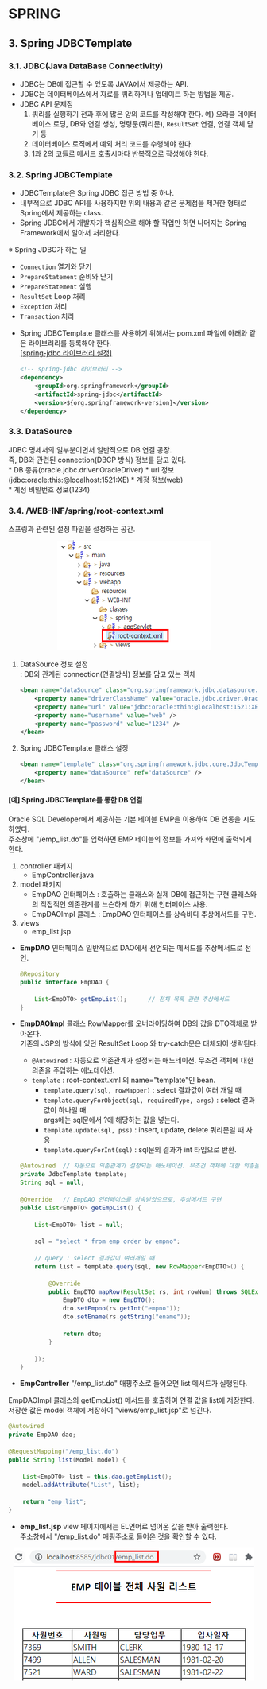 # SPRING

## 3. Spring JDBCTemplate
### 3.1. JDBC(Java DataBase Connectivity)
- JDBC는 DB에 접근할 수 있도록 JAVA에서 제공하는 API.
- JDBC는 데이터베이스에서 자료를 쿼리하거나 업데이트 하는 방법을 제공.
- JDBC API 문제점
	1. 쿼리를 실행하기 전과 후에 많은 양의 코드를 작성해야 한다.
		예) 오라클 데이터베이스 로딩, DB와 연결 생성, 명령문(쿼리문), `ResultSet` 연결, 연결 객체 닫기 등
	2. 데이터베이스 로직에서 예외 처리 코드를 수행해야 한다.
	3. 1과 2의 코들르 메서드 호출시마다 반복적으로 작성해야 한다.      
     

### 3.2. Spring JDBCTemplate
- JDBCTemplate은 Spring JDBC 접근 방법 중 하나.
- 내부적으로 JDBC API를 사용하지만 위의 내용과 같은 문제점을 제거한 형태로 Spring에서 제공하는 class.
- Spring JDBC에서 개발자가 핵심적으로 해야 할 작업만 하면 나머지는 Spring Framework에서 알아서 처리한다.


※ Spring JDBC가 하는 일
- `Connection` 열기와 닫기
- `PrepareStatement` 준비와 닫기
- `PrepareStatement` 실행
- `ResultSet` Loop 처리
- `Exception` 처리
- `Transaction` 처리
	
* Spring JDBCTemplate 클래스를 사용하기 위해서는 pom.xml 파일에 아래와 같은 라이브러리를 등록해야 한다.     
<a href="https://github.com/csooy38/github/blob/main/Annotation.md">[spring-jdbc 라이브러리 설정]</a>

	```xml
	<!-- spring-jdbc 라이브러리 -->
	<dependency>
		<groupId>org.springframework</groupId>
		<artifactId>spring-jdbc</artifactId>
		<version>${org.springframework-version}</version>
	</dependency>
	```
	

### 3.3. DataSource
JDBC 명세서의 일부분이면서 일반적으로 DB 연결 공장.    
즉, DB와 관련된 connection(DBCP 방식) 정보를 담고 있다.    
	* DB 종류(oracle.jdbc.driver.OracleDriver)
	* url 정보(jdbc:oracle:this:@localhost:1521:XE)
	* 계정 정보(web)	
	* 계정 비밀번호 정보(1234)
	
	
### 3.4. /WEB-INF/spring/root-context.xml
스프링과 관련된 설정 파일을 설정하는 공간.   

<p align="center"><img src="../images/210623/05.png"></p>

1. DataSource 정보 설정    
: DB와 관계된 connection(연결방식) 정보를 담고 있는 객체  

	```xml
	<bean name="dataSource" class="org.springframework.jdbc.datasource.DriverManagerDataSource">
		<property name="driverClassName" value="oracle.jdbc.driver.OracleDriver" />
		<property name="url" value="jdbc:oracle:thin:@localhost:1521:XE" />
		<property name="username" value="web" />
		<property name="password" value="1234" />
	</bean>
	```

2. Spring JDBCTemplate 클래스 설정    

	```xml
	<bean name="template" class="org.springframework.jdbc.core.JdbcTemplate">
		<property name="dataSource" ref="dataSource" />
	</bean>
	```

#### [예] Spring JDBCTemplate를 통한 DB 연결 
Oracle SQL Developer에서 제공하는 기본 테이블 EMP을 이용하여 DB 연동을 시도하였다.  
주소창에 "/emp_list.do"를 입력하면 EMP 테이블의 정보를 가져와 화면에 출력되게 한다.   

1. controller 패키지
	- EmpController.java 
2. model 패키지
	- EmpDAO 인터페이스 : 호출하는 클래스와 실제 DB에 접근하는 구현 클래스와의  직접적인 의존관계를 느슨하게 하기 위해 인터페이스 사용.    
	- EmpDAOImpl 클래스 : EmpDAO 인터페이스를 상속바다 추상메서드를 구현.
3. views
	- emp_list.jsp


* **EmpDAO** 인터페이스
일반적으로 DAO에서 선언되는 메서드를 추상메서드로 선언. 

	```java
	@Repository
	public interface EmpDAO {

		List<EmpDTO> getEmpList();	 	// 전체 목록 관련 추상메서드
	}
	```


* **EmpDAOImpl** 클래스
RowMapper<EmpDTO>를 오버라이딩하여 DB의 값을 DTO객체로 받아온다.  
기존의 JSP의 방식에 있던 ResultSet Loop 와 try-catch문은 대체되어 생략된다. 
	* `@Autowired` : 자동으로 의존관계가 설정되는 애노테이션. 무조건 객체에 대한 의존을 주입하는 애노테이션.  
	- `template` : root-context.xml 의 name="template"인 bean.
		- `template.query(sql, rowMapper)` : select 결과값이 여러 개일 때 
		- `template.queryForObject(sql, requiredType, args)` : select 결과값이 하나일 때.   
		args에는 sql문에서 ?에 해당하는 값을 넣는다.
		- `template.update(sql, pss)` : insert, update, delete 쿼리문일 때 사용
		- `template.queryForInt(sql)` : sql문의 결과가  int 타입으로 반환.

	```java
	@Autowired	// 자동으로 의존관계가 설정되는 애노테이션. 무조건 객체에 대한 의존을 주입.
	private JdbcTemplate template;
	String sql = null;

	@Override 	// EmpDAO 인터페이스를 상속받았으므로, 추상메서드 구현
	public List<EmpDTO> getEmpList() {

		List<EmpDTO> list = null;

		sql = "select * from emp order by empno";

		// query : select 결과값이 여러개일 때 
		return list = template.query(sql, new RowMapper<EmpDTO>() {

			@Override
			public EmpDTO mapRow(ResultSet rs, int rowNum) throws SQLException {
				EmpDTO dto = new EmpDTO();
				dto.setEmpno(rs.getInt("empno"));
				dto.setEname(rs.getString("ename"));

				return dto;
			}

		});
	}
	```


* **EmpController**
"/emp_list.do" 매핑주소로 들어오면 list 메서드가 실행된다.  

EmpDAOImpl 클래스의 getEmpList() 메서드를 호출하여 연결 값을 list에 저장한다.  
저장한 값은 model 객체에 저장하여 "views/emp_list.jsp"로 넘긴다. 
			
```java
@Autowired
private EmpDAO dao;

@RequestMapping("/emp_list.do")
public String list(Model model) {

	List<EmpDTO> list = this.dao.getEmpList();
	model.addAttribute("List", list);

	return "emp_list";
}
```
		
* **emp_list.jsp**
view 페이지에서는 EL언어로 넘어온 값을 받아 출력한다.  
주소창에서 "/emp_list.do" 매핑주소로 들어온 것을 확인할 수 있다. 

<p align="center"><img src="../images/210624/01.png"></p>




